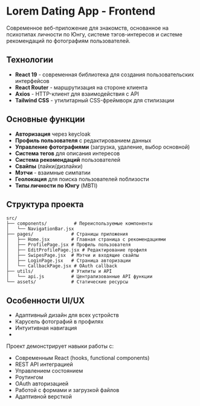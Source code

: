 # Lorem Dating App - Frontend

Современное веб-приложение для знакомств, основанное на психотипах личности по Юнгу, системе тэгов-интересов и системе рекомендаций по фотографиям пользователей.

## Технологии

- **React 19** - современная библиотека для создания пользовательских интерфейсов
- **React Router** - маршрутизация на стороне клиента
- **Axios** - HTTP-клиент для взаимодействия с API
- **Tailwind CSS** - утилитарный CSS-фреймворк для стилизации

## Основные функции

- **Авторизация** через keycloak
- **Профиль пользователя** с редактированием данных
- **Управление фотографиями** (загрузка, удаление, выбор основной)
- **Система тегов** для описания интересов
- **Система рекомендаций** пользователей
- **Свайпы** (лайки/дизлайки)
- **Мэтчи** - взаимные симпатии
- **Геолокация** для поиска пользователей поблизости
- **Типы личности по Юнгу** (MBTI)

## Структура проекта

```
src/
├── components/          # Переиспользуемые компоненты
│   └── NavigationBar.jsx
├── pages/              # Страницы приложения
│   ├── Home.jsx        # Главная страница с рекомендациями
│   ├── ProfilePage.jsx # Профиль пользователя
│   ├── EditProfilePage.jsx # Редактирование профиля
│   ├── SwipesPage.jsx  # Мэтчи и входящие свайпы
│   ├── LoginPage.jsx   # Страница авторизации
│   └── CallbackPage.jsx # OAuth callback
├── utils/              # Утилиты и API
│   └── api.js          # Централизованные API функции
└── assets/             # Статические ресурсы
```



## Особенности UI/UX

- Адаптивный дизайн для всех устройств
- Карусель фотографий в профилях
- Интуитивная навигация
- 


Проект демонстрирует навыки работы с:
- Современным React (hooks, functional components)
- REST API интеграцией
- Управлением состоянием
- Роутингом
- OAuth авторизацией
- Работой с формами и загрузкой файлов
- Адаптивной версткой


